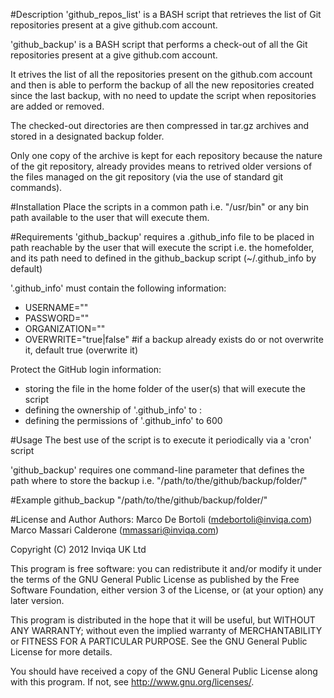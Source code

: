 #Description
'github_repos_list' is a BASH script that retrieves the list of Git repositories present at a give github.com account.

'github_backup' is a BASH script that performs a check-out of all the Git repositories present at a give github.com account.

It etrives the list of all the repositories present on the github.com account and then is able to perform the backup of all the new repositories created since the last backup, with no need to update the script when repositories are added or removed.

The checked-out directories are then compressed in tar.gz archives and stored in a designated backup folder.

Only one copy of the archive is kept for each repository because the nature of the git repository, already provides means to retrived older versions of the files managed on the git repository (via the use of standard git commands).

#Installation
Place the scripts in a common path i.e. "/usr/bin" or any bin path available to the user that will execute them.

#Requirements
'github_backup' requires a .github_info file to be placed in path reachable by the user that will execute the script i.e. the homefolder, and its path need to defined in the github_backup script (~/.github_info by default)

'.github_info' must contain the following information:
- USERNAME="<username>"
- PASSWORD="<Personal access tokens>"
- ORGANIZATION="<organisation>"
- OVERWRITE="true|false" #if a backup already exists do or not overwrite it, default true (overwrite it)

Protect the GitHub login information:
- storing the file in the home folder of the user(s) that will execute the script
- defining the ownership of '.github_info' to <user>:<user>
- defining the permissions of '.github_info' to 600

#Usage
The best use of the script is to execute it periodically via a 'cron' script

'github_backup' requires one command-line parameter that defines the path where to store the backup
i.e. "/path/to/the/github/backup/folder/"

#Example
github_backup "/path/to/the/github/backup/folder/"


#License and Author
Authors:
Marco De Bortoli (mdebortoli@inviqa.com)
Marco Massari Calderone (mmassari@inviqa.com)

Copyright (C) 2012 Inviqa UK Ltd

This program is free software: you can redistribute it and/or modify it under the terms of the GNU General Public License as published by the Free Software Foundation, either version 3 of the License, or (at your option) any later version.

This program is distributed in the hope that it will be useful, but WITHOUT ANY WARRANTY; without even the implied warranty of MERCHANTABILITY or FITNESS FOR A PARTICULAR PURPOSE. See the GNU General Public License for more details.

You should have received a copy of the GNU General Public License along with this program. If not, see http://www.gnu.org/licenses/.
